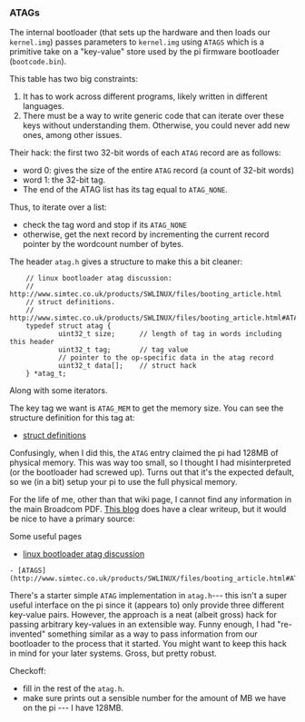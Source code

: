 ### ATAGs

The internal bootloader (that sets up the hardware and then loads our
`kernel.img`) passes parameters to `kernel.img` using  `ATAGS` which
is a primitive take on a "key-value" store used by the pi firmware
bootloader (`bootcode.bin`).

This table has two big constraints:
  1. It has to work across different programs, likely
     written in different languages.
  2. There must be a way to write generic code that can iterate
     over these keys without understanding them.  Otherwise, you could
     never add new ones, among other issues.

Their hack: the first two 32-bit words of each `ATAG` record are as follows:
  - word 0: gives the size of the entire `ATAG` record (a count of 32-bit words)
  - word 1: the 32-bit tag.
  - The end of the ATAG list has its tag equal to `ATAG_NONE`.

Thus, to iterate over a list:
  - check the tag word and stop if its `ATAG_NONE`
  - otherwise, get the next record by incrementing the current record pointer
    by the wordcount number of bytes.

The header `atag.h` gives a structure to make this a bit cleaner:

        // linux bootloader atag discussion:
        //   http://www.simtec.co.uk/products/SWLINUX/files/booting_article.html
        // struct definitions.
        //   http://www.simtec.co.uk/products/SWLINUX/files/booting_article.html#ATAG_CORE
        typedef struct atag {
                uint32_t size;      // length of tag in words including this header 
                uint32_t tag;       // tag value 
                // pointer to the op-specific data in the atag record
                uint32_t data[];    // struct hack
        } *atag_t;


Along with some iterators.

The key tag we want is `ATAG_MEM` to get the memory size.  You can see
the structure definition for this tag at:

   - [struct definitions](http://www.simtec.co.uk/products/SWLINUX/files/booting_article.html#ATAG_CORE)

Confusingly, when I did this, the `ATAG` entry claimed the pi had
128MB of physical memory.  This was way too small, so I thought I had
misinterpreted (or the bootloader had screwed up).   Turns out that
it's the expected default, so we (in a bit) setup your pi to use the
full physical memory.


For the life of me, other than that wiki page, I cannot
find any information in the main Broadcom PDF.  [This
blog](http://magicsmoke.co.za/?p=284) does have a clear writeup, but it
would be nice to have a primary source:

Some useful pages
   - [linux bootloader atag discussion](http://www.simtec.co.uk/products/SWLINUX/files/booting_article.html)

    - [ATAGS](http://www.simtec.co.uk/products/SWLINUX/files/booting_article.html#ATAG_MEM)


There's a starter simple `ATAG` implementation in `atag.h`--- this isn't a
super useful interface on the pi since it (appears to) only provide three
different key-value pairs.  However, the approach is a neat (albeit gross)
hack for passing arbitrary key-values in an extensible way.  Funny enough,
I had "re-invented" something similar as a way to pass information from
our bootloader to the process that it started.  You might want to keep
this hack in mind for your later systems.  Gross, but pretty robust.

Checkoff:
  - fill in the rest of the `atag.h`.
  - make sure prints out a sensible number for the amount of MB we have on the
    pi --- I have 128MB.

